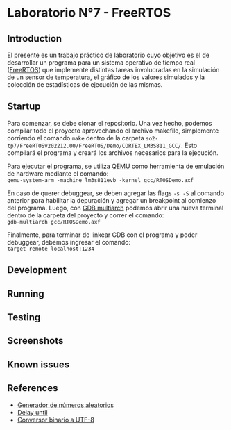 # Laboratorio N°7 - FreeRTOS

## Introduction
El presente es un trabajo práctico de laboratorio cuyo objetivo es el de desarrollar un programa para un sistema operativo de tiempo real ([FreeRTOS](https://www.freertos.org/)) que implemente distintas tareas involucradas en la simulación de un sensor de temperatura, el gráfico de los valores simulados y la colección de estadísticas de ejecución de las mismas.
## Startup
Para comenzar, se debe clonar el repositorio. Una vez hecho, podemos compilar todo el proyecto aprovechando el archivo makefile, simplemente corriendo el comando `make` dentro de la carpeta `so2-tp7/FreeRTOSv202212.00/FreeRTOS/Demo/CORTEX_LM3S811_GCC/`. Esto compilará el programa y creará los archivos necesarios para la ejecución.

Para ejecutar el programa, se utiliza [QEMU](https://www.qemu.org/) como herramienta de emulación de hardware mediante el comando:\
`qemu-system-arm -machine lm3s811evb -kernel gcc/RTOSDemo.axf`

En caso de querer debuggear, se deben agregar las flags `-s -S` al comando anterior para habilitar la depuración y agregar un breakpoint al comienzo del programa. Luego, con [GDB multiarch](https://en.wikipedia.org/wiki/GNU_Debugger) podemos abrir una nueva terminal dentro de la carpeta del proyecto y correr el comando:\
`gdb-multiarch gcc/RTOSDemo.axf`

Finalmente, para terminar de linkear GDB con el programa y poder debuggear, debemos ingresar el comando:\
`target remote localhost:1234`

## Development

## Running

## Testing

## Screenshots

## Known issues

## References
- [Generador de números aleatorios](https://github.com/istarc/freertos/blob/master/FreeRTOS/Demo/CORTEX_A5_SAMA5D3x_Xplained_IAR/AtmelFiles/libboard_sama5d3x-ek/source/rand.c)
- [Delay until](https://freertos.org/vtaskdelayuntil.html)
- [Conversor binario a UTF-8](https://www.rapidtables.com/convert/number/binary-to-string.html)